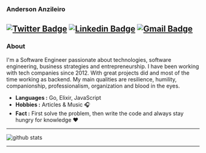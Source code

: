 ### Anderson Anzileiro
[![Twitter Badge](https://img.shields.io/badge/-Anderson_Anzileiro-1ca0f1?style=flat-square&logo=twitter&logoColor=white&link=https://twitter.com/anzileiro)](https://twitter.com/anzileiro)  [![Linkedin Badge](https://img.shields.io/badge/-Anderson_Anzileiro-blue?style=flat-square&logo=Linkedin&logoColor=white&link=https://www.linkedin.com/in/anzileiro//)](https://www.linkedin.com/in/anzileiro/) [![Gmail Badge](https://img.shields.io/badge/-anderson.anzileiro@gmail.com-c14438?style=flat-square&logo=Gmail&logoColor=white&link=mailto:anderson.anzileiro@gmail.com)](mailto:anderson.anzileiro@gmail.com)
---------------------------------------------------------------------------------------------------------------------------------------------------------------------------------
### About

I'm a Software Engineer passionate about technologies, software engineering, business strategies and entrepreneurship. I have been working with tech companies since 2012. With great projects did and most of the time working as backend. My main qualities are resilience, humility, companionship, professionalism, organization and blood in the eyes.

-  **Languages :** Go, Elixir, JavaScript
-  **Hobbies :** Articles & Music :headphones:
-  **Fact :** First solve the problem, then write the code and always stay hungry for knowledge :heart: 

---------------------------------------------------------------------------------------------------------------------------------------------------------------------------------

![github stats](https://github-readme-stats.vercel.app/api?username=anzileiro&show_icons=true)

---------------------------------------------------------------------------------------------------------------------------------------------------------------------------------

